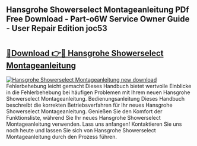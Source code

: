 ## Hansgrohe Showerselect Montageanleitung PDf Free Download - Part-o6W Service Owner Guide - User Repair Edition joc53

# <h2><a href="http://df75agm.blite.top/?on=Hansgrohe+Showerselect+Montageanleitung">🔗Download 👉🔴 Hansgrohe Showerselect Montageanleitung</a></h2>

[![Hansgrohe Showerselect Montageanleitung new download](https://i.imgur.com/lujVjoI.png)](http://df75agm.blite.top/?on=Hansgrohe+Showerselect+Montageanleitung)
Fehlerbehebung leicht gemacht Dieses Handbuch bietet wertvolle Einblicke in die Fehlerbehebung bei häufigen Problemen mit Ihrem neuen Hansgrohe Showerselect Montageanleitung. Bedienungsanleitung Dieses Handbuch beschreibt die korrekten Betriebsverfahren für Ihr neues Hansgrohe Showerselect Montageanleitung. Genießen Sie den Komfort der Funktionsliste, während Sie Ihr neues Hansgrohe Showerselect Montageanleitung verwenden. Lass uns anfangen! Kontaktieren Sie uns noch heute und lassen Sie sich von Hansgrohe Showerselect Montageanleitung durch den Prozess führen.
